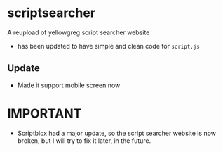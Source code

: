# scriptsearcher
A reupload of yellowgreg script searcher website 
- has been updated to have simple and clean code for `script.js`

## Update
- Made it support mobile screen now


# IMPORTANT
- Scriptblox had a major update, so the script searcher website is now broken, but I will try to fix it later, in the future.
